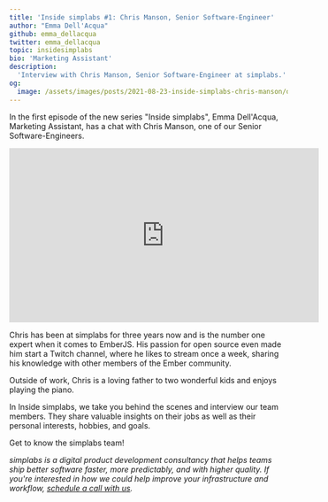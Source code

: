 ```yaml
---
title: 'Inside simplabs #1: Chris Manson, Senior Software-Engineer'
author: "Emma Dell'Acqua"
github: emma_dellacqua
twitter: emma_dellacqua
topic: insidesimplabs
bio: 'Marketing Assistant'
description:
  'Interview with Chris Manson, Senior Software-Engineer at simplabs.'
og:
  image: /assets/images/posts/2021-08-23-inside-simplabs-chris-manson/og-image.png
---
```


In the first episode of the new series "Inside simplabs", Emma Dell'Acqua, Marketing Assistant, has a chat with Chris Manson, one of our Senior Software-Engineers.

<!--break-->

<iframe width="560" height="315" src="https://www.youtube-nocookie.com/embed/cGgru71QPpU" title="Embedded video of Inside simplabs episode 1" frameborder="0" allow="accelerometer; autoplay; clipboard-write; encrypted-media; gyroscope; picture-in-picture" allowfullscreen></iframe>

Chris has been at simplabs for three years now and is the number one expert when it comes to EmberJS. His passion for open source even made him start a Twitch channel, where he likes to stream once a week, sharing his knowledge with other members of the Ember community.

Outside of work, Chris is a loving father to two wonderful kids and enjoys playing the piano.

In Inside simplabs, we take you behind the scenes and interview our team members. They share valuable insights on their jobs as well as their personal interests, hobbies, and goals. 

Get to know the simplabs team!

_simplabs is a digital product development consultancy that helps teams ship
better software faster, more predictably, and with higher quality. If you're
interested in how we could help improve your infrastructure and workflow,
[schedule a call with us](/contact/)._
